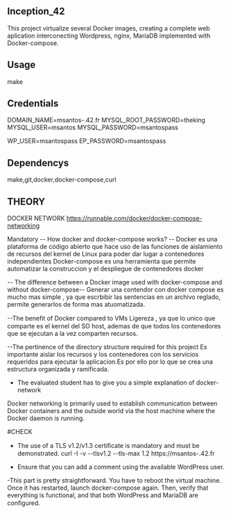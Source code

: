 ## Inception_42 ##
This project virtualize several Docker images, creating a complete web aplication interconecting Wordpress, nginx,  MariaDB implemented with Docker-compose.

## Usage ##

make

## Credentials ##

DOMAIN_NAME=msantos-.42.fr
MYSQL_ROOT_PASSWORD=theking
MYSQL_USER=msantos
MYSQL_PASSWORD=msantospass

WP_USER=msantospass
EP_PASSWORD=msantospass


## Dependencys ##
make,git,docker,docker-compose,curl


## THEORY ##
DOCKER NETWORK
https://runnable.com/docker/docker-compose-networking

Mandatory
-- How docker and docker-compose works? --
Docker es una plataforma de código abierto que hace uso de las funciones de aislamiento
 de recursos del kernel de Linux para poder dar lugar a contenedores independientes
Docker-compose es una herramienta que permite
automatizar la construccion y el despliegue de contenedores docker

-- The difference between a Docker image used with docker-compose and
without docker-compose--
Generar una contendor con docker compose es mucho mas simple , ya que escrbibir las sentencias
en un archivo reglado, permite generarlos de forma mas atuomatizada.

--The beneﬁt of Docker compared to VMs
Ligereza , ya que lo unico que comparte es el kernel del SO host, ademas de que
todos los contenedores que se ejecutan a la vez comparten recursos.

--The pertinence of the directory structure required for this project
Es importante aislar los recursos y los contenedores con los servicios requeridos
para ejecutar la aplicacion.Es por ello por lo que se crea una estructura organizada y
ramificada.

- The evaluated student has to give you a simple explanation of
docker-network

Docker networking is primarily used to establish communication between Docker containers
 and the outside world via the host machine where the Docker daemon is running.

#CHECK
- The use of a TLS v1.2/v1.3 certiﬁcate is mandatory and must be
demonstrated.
curl -I -v --tlsv1.2 --tls-max 1.2 https://msantos-.42.fr

- Ensure that you can add a comment using the available WordPress user.

-This part is pretty straightforward. You have to reboot the virtual
machine. Once it has restarted, launch docker-compose again. Then,
verify that everything is functional, and that both WordPress and
MariaDB are conﬁgured.
